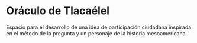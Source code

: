 # Oráculo de Tlacaélel
Espacio para el desarrollo de una idea de participación ciudadana inspirada en el método de la pregunta y un personaje de la historia mesoamericana.
